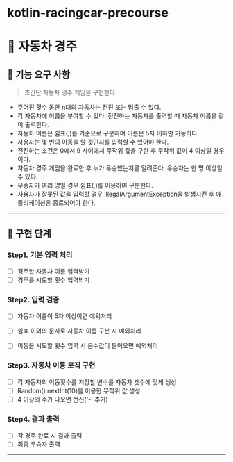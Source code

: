 # kotlin-racingcar-precourse

# 🧮 자동차 경주

## 📌 기능 요구 사항
> 초간단 자동차 경주 게임을 구현한다.

* 주어진 횟수 동안 n대의 자동차는 전진 또는 멈출 수 있다.
* 각 자동차에 이름을 부여할 수 있다. 전진하는 자동차를 출력할 때 자동차 이름을 같이 출력한다.
* 자동차 이름은 쉼표(,)를 기준으로 구분하며 이름은 5자 이하만 가능하다.
* 사용자는 몇 번의 이동을 할 것인지를 입력할 수 있어야 한다.
* 전진하는 조건은 0에서 9 사이에서 무작위 값을 구한 후 무작위 값이 4 이상일 경우이다.
* 자동차 경주 게임을 완료한 후 누가 우승했는지를 알려준다. 우승자는 한 명 이상일 수 있다.
* 우승자가 여러 명일 경우 쉼표(,)를 이용하여 구분한다.
* 사용자가 잘못된 값을 입력할 경우 IllegalArgumentException을 발생시킨 후 애플리케이션은 종료되어야 한다.

---
## 🧱 구현 단계
### Step1. 기본 입력 처리
- [ ] 경주할 자동차 이름 입력받기
- [ ] 경주를 시도할 횟수 입력받기

### Step2. 입력 검증
- [ ] 자동차 이름이 5자 이상이면 예외처리
- [ ] 쉼표 이외의 문자로 자동차 이름 구분 시 예외처리
- [ ] 이동을 시도할 횟수 입력 시 음수값이 들어오면 예외처리


### Step3. 자동차 이동 로직 구현
- [ ] 각 자동차의 이동횟수를 저장할 변수를 자동차 갯수에 맞게 생성
- [ ] Random().nextInt(10)을 이용한 무작위 값 생성
- [ ] 4 이상의 수가 나오면 전진('-' 추가)
      
### Step4. 결과 출력
- [ ] 각 경주 완료 시 결과 출력
- [ ] 최종 우승자 출력
---
